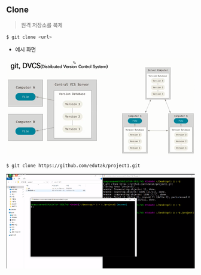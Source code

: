 ## Clone

> 원격 저장소를 복제

```bash
$ git clone <url>
```



* 예시 화면

![image-20210705164015244](md-images/image-20210705164015244.png)

```bash
$ git clone https://github.com/edutak/project1.git
```





![image-20210705161326453](md-images/image-20210705161326453.png)